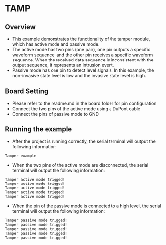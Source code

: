 # TAMP

## Overview

- This example demonstrates the functionality of the tamper module, which has active mode and passive mode.
- The active mode has two pins (one pair), one pin outputs a specific waveform sequence, and the other pin receives a specific waveform sequence. When the received data sequence is inconsistent with the output sequence, it represents an intrusion event.
- Passive mode has one pin to detect level signals. In this example, the non-invasive state level is low and the invasive state level is high.

## Board Setting

- Please refer to the readme.md in the board folder for pin configuration
- Connect the two pins of the active mode using a DuPont cable
- Connect the pins of passive mode to GND

## Running the example

- After the project is running correctly, the serial terminal will output the following information:
```console
Tamper example
```
- When the two pins of the active mode are disconnected, the serial terminal will output the following information:
```console
Tamper active mode trigged!
Tamper active mode trigged!
Tamper active mode trigged!
Tamper active mode trigged!
Tamper active mode trigged!
```
- When the pin of the passive mode is connected to a high level, the serial terminal will output the following information:
```console
Tamper passive mode trigged!
Tamper passive mode trigged!
Tamper passive mode trigged!
Tamper passive mode trigged!
Tamper passive mode trigged!
```
